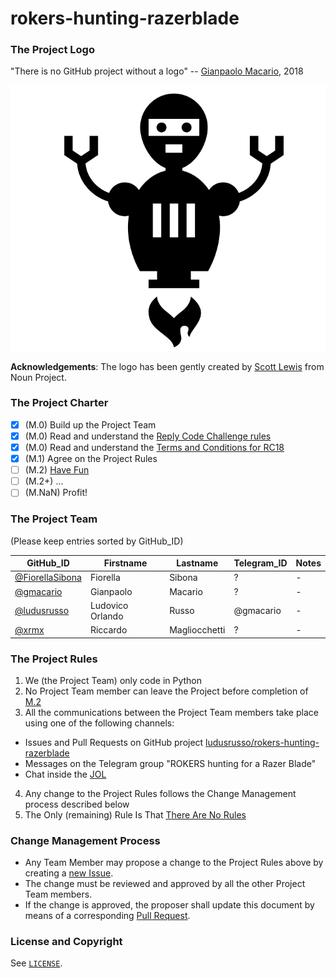 # rokers-hunting-razerblade

### The Project Logo

"There is no GitHub project without a logo"  -- [Gianpaolo Macario](https://gmacario.github.io/), 2018

![logo](logo.png)

**Acknowledgements**: The logo has been gently created by [Scott Lewis](https://thenounproject.com/iconify/) from Noun Project.


### The Project Charter

* [x] (M.0) Build up the Project Team
* [x] (M.0) Read and understand the [Reply Code Challenge rules](https://challenges.reply.com/tamtamy/page/platformRules.action)
* [x] (M.0) Read and understand the [Terms and Conditions for RC18](https://challenges.reply.com/tamtamy/documents/challenges/RC18_World_Terms&Condition.pdf)
* [x] (M.1) Agree on the Project Rules
* [ ] (M.2) [Have Fun]( https://github.com/ludusrusso/rokers-hunting-razerblade/issues/12)
* [ ] (M.2+) ...
* [ ] (M.NaN) Profit!

### The Project Team

(Please keep entries sorted by GitHub_ID)

| GitHub_ID                                            | Firstname        | Lastname      | Telegram_ID | Notes |
|------------------------------------------------------|------------------|---------------|-------------|-------|
| [@FiorellaSibona](https://github.com/FiorellaSibona) | Fiorella         | Sibona        | ?           | -     |
| [@gmacario](https://github.com/gmacario)             | Gianpaolo        | Macario       | ?           | -     |
| [@ludusrusso](https://github.com/ludusrusso)         | Ludovico Orlando | Russo         | @gmacario   | -     |
| [@xrmx](https://github.com/xrmx)                     | Riccardo         | Magliocchetti | ?           | -     |

### The Project Rules

1. We (the Project Team) only code in Python
2. No Project Team member can leave the Project before completion of [M.2](https://github.com/ludusrusso/rokers-hunting-razerblade/milestone/3)
3. All the communications between the Project Team members take place using one of the following channels:
  - Issues and Pull Requests on GitHub project [ludusrusso/rokers-hunting-razerblade](https://github.com/ludusrusso/rokers-hunting-razerblade)
  - Messages on the Telegram group "ROKERS hunting for a Razer Blade"
  - Chat inside the [JOL](https://github.com/ludusrusso/rokers-hunting-razerblade/issues/10)
4. Any change to the Project Rules follows the Change Management process described below
5. The Only (remaining) Rule Is That [There Are No Rules](https://www.youtube.com/watch?v=YN0WTpEZn3w)

### Change Management Process

* Any Team Member may propose a change to the Project Rules above by creating a [new Issue](https://github.com/ludusrusso/rokers-hunting-razerblade/issues/new).
* The change must be reviewed and approved by all the other Project Team members.
* If the change is approved, the proposer shall update this document by means of a corresponding [Pull Request](https://github.com/ludusrusso/rokers-hunting-razerblade/pulls).

### License and Copyright

See [`LICENSE`](LICENSE).

<!-- EOF -->
